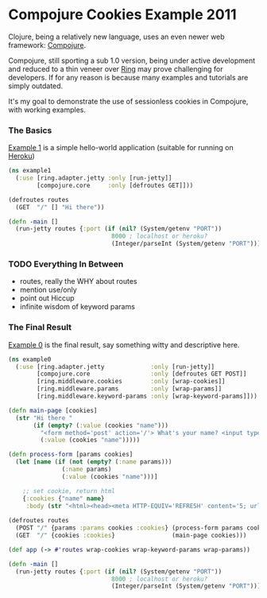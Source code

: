 
Compojure Cookies Example 2011
==============================

Clojure, being a relatively new language, uses an even newer web framework: [Compojure][1].  

Compojure, still sporting a sub 1.0 version, being under active development and reduced to a thin veneer over [Ring][2] may prove challenging for developers.  If for any reason is because many examples and tutorials are simply outdated.

It's my goal to demonstrate the use of sessionless cookies in Compojure, with working examples.

### The Basics ###

[Example 1][3] is a simple hello-world application (suitable for running on [Heroku][4])

```clojure
(ns example1
  (:use [ring.adapter.jetty :only [run-jetty]]
        [compojure.core     :only [defroutes GET]]))

(defroutes routes
  (GET  "/" [] "Hi there"))

(defn -main []
  (run-jetty routes {:port (if (nil? (System/getenv "PORT")) 
                             8000 ; localhost or heroku?
                             (Integer/parseInt (System/getenv "PORT")))}) )
```
### TODO Everything In Between ###

* routes, really the WHY about routes
* mention use/only
* point out Hiccup
* infinite wisdom of keyword params

### The Final Result ###

[Example 0][0] is the final result, say something witty and descriptive here.

```clojure
(ns example0
  (:use [ring.adapter.jetty             :only [run-jetty]]
        [compojure.core                 :only [defroutes GET POST]]
        [ring.middleware.cookies        :only [wrap-cookies]]
        [ring.middleware.params         :only [wrap-params]]
        [ring.middleware.keyword-params :only [wrap-keyword-params]]))

(defn main-page [cookies]
  (str "Hi there "
       (if (empty? (:value (cookies "name")))
         "<form method='post' action='/'> What's your name? <input type='text' name='name' class='name' maxlength='10' /><input type='submit' name='submit' value='ok' /></form>"
         (:value (cookies "name")))))

(defn process-form [params cookies]
  (let [name (if (not (empty? (:name params)))
               (:name params)
               (:value (cookies "name")))]

    ;; set cookie, return html
    {:cookies {"name" name}
     :body (str "<html><head><meta HTTP-EQUIV='REFRESH' content='5; url='/'\"</head><body>Thanks!</body></html>")}))
  
(defroutes routes
  (POST "/" {params :params cookies :cookies} (process-form params cookies))
  (GET  "/" {cookies :cookies}                (main-page cookies)))

(def app (-> #'routes wrap-cookies wrap-keyword-params wrap-params))

(defn -main []
  (run-jetty routes {:port (if (nil? (System/getenv "PORT")) 
                             8000 ; localhost or heroku?
                             (Integer/parseInt (System/getenv "PORT")))}) )

```

[0]: https://github.com/heow/compojure-cookies-example/blob/master/src/example1.clj "Example 0"
[1]: https://github.com/weavejester/compojure "Compojure"
[2]: http://github.com/mmcgrana/ring          "Ring"
[3]: https://github.com/heow/compojure-cookies-example/blob/master/src/example1.clj "Example 1"
[4]: http://devcenter.heroku.com/articles/clojure "Getting Started with Clojure on Heroku/Cedar"
